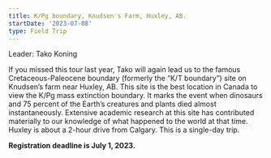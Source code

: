 ```yaml
---
title: K/Pg boundary, Knudsen's Farm, Huxley, AB.
startDate: '2023-07-08'
type: Field Trip
---
```


Leader: Tako Koning

If you missed this tour last year, Tako will again lead us to the famous Cretaceous-Paleocene boundary (formerly the “K/T boundary”) site on Knudsen’s farm near Huxley, AB. This site is the best location in Canada to view the K/Pg mass extinction boundary. It marks the event when dinosaurs and 75 percent of the Earth’s creatures and plants died almost instantaneously. Extensive academic research at this site has contributed materially to our knowledge of what happened to the world at that time. Huxley is about a 2-hour drive from Calgary. This is a single-day trip.

**Registration deadline is July 1, 2023.**
